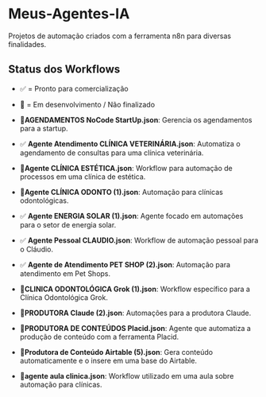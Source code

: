 # Meus-Agentes-IA

Projetos de automação criados com a ferramenta n8n para diversas finalidades.

## Status dos Workflows

- ✅ = Pronto para comercialização
- 🚧 = Em desenvolvimento / Não finalizado


- 🚧**AGENDAMENTOS NoCode StartUp.json**: Gerencia os agendamentos para a startup.
- ✅  **Agente Atendimento CLÍNICA VETERINÁRIA.json**: Automatiza o agendamento de consultas para uma clínica veterinária.
- 🚧**Agente CLÍNICA ESTÉTICA.json**: Workflow para automação de processos em uma clínica de estética.
- 🚧**Agente CLÍNICA ODONTO (1).json**: Automação para clínicas odontológicas.
- ✅ **Agente ENERGIA SOLAR (1).json**: Agente focado em automações para o setor de energia solar.
- ✅ **Agente Pessoal CLAUDIO.json**: Workflow de automação pessoal para o Cláudio.
- ✅ **Agente de Atendimento PET SHOP (2).json**: Automação para atendimento em Pet Shops.
- 🚧**CLINICA ODONTOLÓGICA Grok (1).json**: Workflow específico para a Clínica Odontológica Grok.
- 🚧**PRODUTORA Claude (2).json**: Automações para a produtora Claude.
- 🚧**PRODUTORA DE CONTEÚDOS Placid.json**: Agente que automatiza a produção de conteúdo com a ferramenta Placid.
- 🚧**Produtora de Conteúdo Airtable (5).json**: Gera conteúdo automaticamente e o insere em uma base do Airtable.
- 🚧**agente aula clinica.json**: Workflow utilizado em uma aula sobre automação para clínicas.
